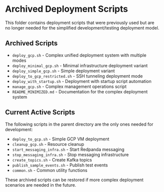 # Archived Deployment Scripts

This folder contains deployment scripts that were previously used but are no longer needed for the simplified development/testing deployment model.

## Archived Scripts

- `deploy_gcp.sh` - Complex unified deployment system with multiple modes
- `deploy_minimal_gcp.sh` - Minimal infrastructure deployment variant  
- `deploy_simple_gcp.sh` - Simple deployment variant
- `deploy_to_gcp_restricted.sh` - SSH tunneling deployment mode
- `deploy_with_startup.sh` - Deployment with startup script automation
- `manage_gcp.sh` - Complex management operations script
- `README_MINIMIZED.md` - Documentation for the complex deployment system

## Current Active Scripts

The following scripts in the parent directory are the only ones needed for development:

- `deploy_to_gcp.sh` - Simple GCP VM deployment
- `cleanup_gcp.sh` - Resource cleanup
- `start_messaging_infra.sh` - Start Redpanda messaging
- `stop_messaging_infra.sh` - Stop messaging infrastructure  
- `create_topics.sh` - Create Kafka topics
- `publish_sample_events.sh` - Publish test events
- `common.sh` - Common utility functions

These archived scripts can be restored if more complex deployment scenarios are needed in the future.